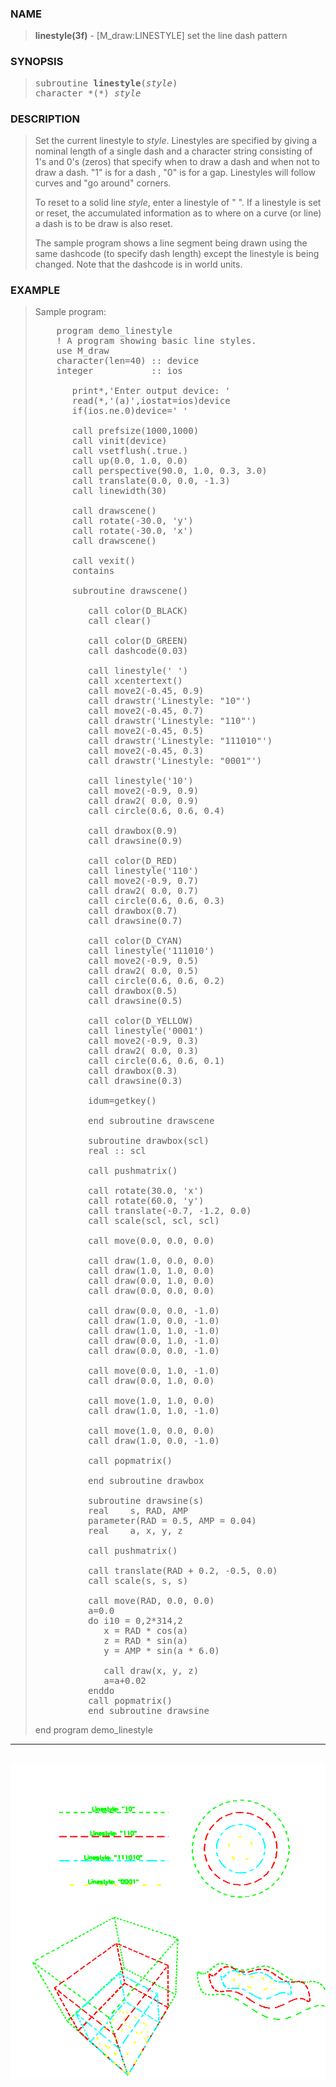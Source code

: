 <?
<body>
  <a name="top" id="top"></a>
  <div id="Container">
    <div id="Content">
      <div class="c188">
      </div><a name="0"></a>
      <h3><a name="0">NAME</a></h3>
      <blockquote>
        <b>linestyle(3f)</b> - [M_draw:LINESTYLE] set the line dash pattern <b></b>
      </blockquote><a name="contents" id="contents"></a>
      <h3><a name="4">SYNOPSIS</a></h3>
      <blockquote>
        <pre>
subroutine <b>linestyle</b>(<i>style</i>)
character *(*) <i>style</i>
</pre>
      </blockquote><a name="2"></a>
      <h3><a name="2">DESCRIPTION</a></h3>
      <blockquote>
        <p>Set the current linestyle to <i>style</i>. Linestyles are specified by giving a nominal length of a single dash and a character string consisting
        of 1's and 0's (zeros) that specify when to draw a dash and when not to draw a dash. "1" is for a dash , "0" is for a gap. Linestyles will follow
        curves and "go around" corners.</p>
        <p>To reset to a solid line <i>style</i>, enter a linestyle of " ". If a linestyle is set or reset, the accumulated information as to where on a
        curve (or line) a dash is to be draw is also reset.</p>
        <p>The sample program shows a line segment being drawn using the same dashcode (to specify dash length) except the linestyle is being changed. Note
        that the dashcode is in world units.</p>
      </blockquote><a name="3"></a>
      <h3><a name="3">EXAMPLE</a></h3>
      <blockquote>
        Sample program:
        <pre>
    program demo_linestyle
    ! A program showing basic line styles.
    use M_draw
    character(len=40) :: device
    integer           :: ios
<br />       print*,'Enter output device: '
       read(*,'(a)',iostat=ios)device
       if(ios.ne.0)device=' '
<br />       call prefsize(1000,1000)
       call vinit(device)
       call vsetflush(.true.)
       call up(0.0, 1.0, 0.0)
       call perspective(90.0, 1.0, 0.3, 3.0)
       call translate(0.0, 0.0, -1.3)
       call linewidth(30)
<br />       call drawscene()
       call rotate(-30.0, 'y')
       call rotate(-30.0, 'x')
       call drawscene()
<br />       call vexit()
       contains
<br />       subroutine drawscene()
<br />          call color(D_BLACK)
          call clear()
<br />          call color(D_GREEN)
          call dashcode(0.03)
<br />          call linestyle(' ')
          call xcentertext()
          call move2(-0.45, 0.9)
          call drawstr('Linestyle: "10"')
          call move2(-0.45, 0.7)
          call drawstr('Linestyle: "110"')
          call move2(-0.45, 0.5)
          call drawstr('Linestyle: "111010"')
          call move2(-0.45, 0.3)
          call drawstr('Linestyle: "0001"')
<br />          call linestyle('10')
          call move2(-0.9, 0.9)
          call draw2( 0.0, 0.9)
          call circle(0.6, 0.6, 0.4)
<br />          call drawbox(0.9)
          call drawsine(0.9)
<br />          call color(D_RED)
          call linestyle('110')
          call move2(-0.9, 0.7)
          call draw2( 0.0, 0.7)
          call circle(0.6, 0.6, 0.3)
          call drawbox(0.7)
          call drawsine(0.7)
<br />          call color(D_CYAN)
          call linestyle('111010')
          call move2(-0.9, 0.5)
          call draw2( 0.0, 0.5)
          call circle(0.6, 0.6, 0.2)
          call drawbox(0.5)
          call drawsine(0.5)
<br />          call color(D_YELLOW)
          call linestyle('0001')
          call move2(-0.9, 0.3)
          call draw2( 0.0, 0.3)
          call circle(0.6, 0.6, 0.1)
          call drawbox(0.3)
          call drawsine(0.3)
<br />          idum=getkey()
<br />          end subroutine drawscene
<br />          subroutine drawbox(scl)
          real :: scl
<br />          call pushmatrix()
<br />          call rotate(30.0, 'x')
          call rotate(60.0, 'y')
          call translate(-0.7, -1.2, 0.0)
          call scale(scl, scl, scl)
<br />          call move(0.0, 0.0, 0.0)
<br />          call draw(1.0, 0.0, 0.0)
          call draw(1.0, 1.0, 0.0)
          call draw(0.0, 1.0, 0.0)
          call draw(0.0, 0.0, 0.0)
<br />          call draw(0.0, 0.0, -1.0)
          call draw(1.0, 0.0, -1.0)
          call draw(1.0, 1.0, -1.0)
          call draw(0.0, 1.0, -1.0)
          call draw(0.0, 0.0, -1.0)
<br />          call move(0.0, 1.0, -1.0)
          call draw(0.0, 1.0, 0.0)
<br />          call move(1.0, 1.0, 0.0)
          call draw(1.0, 1.0, -1.0)
<br />          call move(1.0, 0.0, 0.0)
          call draw(1.0, 0.0, -1.0)
<br />          call popmatrix()
<br />          end subroutine drawbox
<br />          subroutine drawsine(s)
          real    s, RAD, AMP
          parameter(RAD = 0.5, AMP = 0.04)
          real    a, x, y, z
<br />          call pushmatrix()
<br />          call translate(RAD + 0.2, -0.5, 0.0)
          call scale(s, s, s)
<br />          call move(RAD, 0.0, 0.0)
          a=0.0
          do i10 = 0,2*314,2
             x = RAD * cos(a)
             z = RAD * sin(a)
             y = AMP * sin(a * 6.0)
<br />             call draw(x, y, z)
             a=a+0.02
          enddo
          call popmatrix()
          end subroutine drawsine
</pre>end program demo_linestyle
      </blockquote>
      <hr />
      <br />
      <div class="c188"><img src="../images/linestyle.3m_draw.gif" /></div>
    </div>
  </div>
</body>
